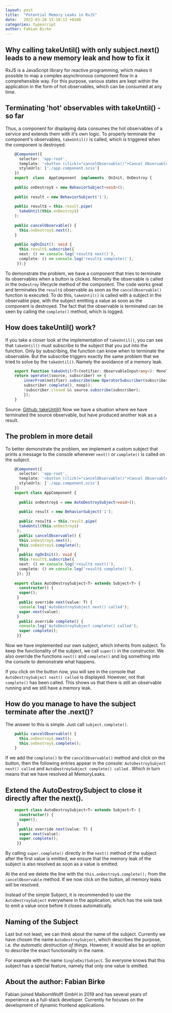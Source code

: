 ```yaml
---
layout: post
title:  "Potential Memory Leaks in RxJS"
date:   2022-03-28 15:10:13 +0100
categories: typescript
author: Fabian Birke
---
```

## Why calling takeUntil() with only subject.next() leads to a new memory leak and how to fix it

RxJS is a JavaScript library for reactive programming, which makes it possible to map a complex asynchronous component flow in a comprehensible way. For this purpose, various states are kept within the application in the form of hot observables, which can be consumed at any time.

## Terminating 'hot' observables with takeUntil() - so far

Thus, a component for displaying data consumes the hot observables of a service and extends them with it's own logic. To properly terminate the component's observables, `takeUntil()` is called, which is triggered when the component is destroyed.

```typescript
    @Component({  
      selector: 'app-root',  
      template: '<button (click)="cancelObservable()">Cancel Observable</button>',  
      styleUrls: ['./app.component.scss']  
    })
    export  class  AppComponent  implements  OnInit, OnDestroy {
    
    public onDestroy$ = new BehaviorSubject<void>();  
      
    public result = new BehaviorSubject('1');  
      
    public result$ = this.result.pipe(  
      takeUntil(this.onDestroy$)  
    );  
      
    public cancelObservable() {  
      this.onDestroy$.next();  
    }  
      
    public ngOnInit(): void {  
      this.result$.subscribe({  
      next: () => console.log('result$ next()'),  
      complete: () => console.log('result$ complete()'),  
     });}
```

To demonstrate the problem, we have a component that tries to terminate its observables when a button is clicked. Normally the observable is called in the `OnDestroy` lifecycle method of the component.
The code works great and terminates the `result$` observable as soon as the `cancelObservable()` function is executed. To do this, `takeUntil()` is called with a subject in the observable pipe, with the subject emitting a value as soon as the component is destroyed. The fact that the observable is terminated can be seen by calling the `complete()` method, which is logged.

## How does takeUntil() work?

If you take a closer look at the implementation of `takeUntil()`, you can see that `takeUntil()` must subscribe to the subject that you put into the function. Only by subscribing, the function can know when to terminate the observable. But the subscribe triggers exactly the same problem that we tried to solve by the `takeUntil()`. Namely the avoidance of a memory leak.

```typescript
    export function takeUntil<T>(notifier: ObservableInput<any>): MonoTypeOperatorFunction<T> {
    return operate((source, subscriber) => {
	    innerFrom(notifier).subscribe(new OperatorSubscriber(subscriber, () => 		
	    subscriber.complete(), noop));
	    !subscriber.closed && source.subscribe(subscriber);
	    });
    }
```
  
Source: [Github: takeUntil()](https://github.com/ReactiveX/rxjs/blob/master/src/internal/operators/takeUntil.ts)
Now we have a situation where we have terminated the source observable, but have produced another leak as a result.

## The problem in more detail

To better demonstrate the problem, we implement a custom subject that prints a message to the console whenever `next()` or `complete()` is called on the subject.

```typescript
    @Component({  
      selector: 'app-root',  
      template: '<button (click)="cancelObservable()">Cancel Observable</button>',  
      styleUrls: ['./app.component.scss']  
    })  
    export class AppComponent {  
      
      public onDestroy$ = new AutoDestroySubject<void>();  
      
      public result = new BehaviorSubject('1');  
      
      public result$ = this.result.pipe(  
      takeUntil(this.onDestroy$)  
     );  
      public cancelObservable() {  
      this.onDestroy$.next();  
      this.onDestroy$.complete();  
     }  
      public ngOnInit(): void {  
      this.result$.subscribe({  
      next: () => console.log('result$ next()'),  
      complete: () => console.log('result$ complete()'),  
     }); }}  
      
    export class AutoDestroySubject<T> extends Subject<T> {  
      constructor() {  
      super();  
     }  
      public override next(value: T) {  
      console.log('AutoDestroySubject next() called');  
      super.next(value);  
     }  
      public override complete() {  
      console.log('AutoDestroySubject complete() called');  
      super.complete();  
     }}
```

Now we have implemented our own subject, which inherits from subject. To keep the functionality of the subject, we call `super()` in the constructor. We also override the functions `next()` and `complete()` and log something into the console to demonstrate what happens. 

If you click on the button now, you will see in the console that `AutoDestroySubject next() called` is displayed. However, not that `complete()` has been called. This shows us that there is still an observable running and we still have a memory leak.

## How do you manage to have the subject terminate after the .next()?

The answer to this is simple. Just call `subject.complete()`.

```typescript
    public cancelObservable() {  
      this.onDestroy$.next();  
      this.onDestroy$.complete();  
    }  
```

If we add the `complete()` to the `cancelObservable()` method and click on the button, then the following entries appear in the console: `AutoDestroySubject next() called` and `AutoDestroySubject complete() called` . Which in turn means that we have resolved all MemoryLeaks.

## Extend the AutoDestroySubject to close it directly after the next().

```typescript
    export class AutoDestroySubject<T> extends Subject<T> {  
      constructor() {  
      super();  
     }  
      public override next(value: T) {  
      super.next(value);  
      super.complete();  
     }}
```     
 
By calling `super.complete()` directly in the `next()` method of the subject after the first value is emitted, we ensure that the memory leak of the subject is also resolved as soon as a value is emitted.

At the end we delete the line with the `this.onDestroy$.complete();` from the `cancelObservable` method. If we now click on the button, all memory leaks will be resolved.

Instead of the simple Subject, it is recommended to use the `AutoDestroySubject` everywhere in the application, which has the sole task to emit a value once before it closes automatically.

## Naming of the Subject

Last but not least, we can think about the name of the subject. Currently we have chosen the name `AutoDestroySubject`, which describes the purpose, i.e. *the automatic destruction of things*. However, it would also be an option to describe the exact functionality in the name. 

For example with the name `SingleEmitSubject`. So everyone knows that this subject has a special feature, namely that only one value is emitted.

## About the author: Fabian Birke

Fabian joined MaibornWolff GmbH in 2019 and has several years of experience as a full-stack developer. Currently he focuses on the development of dynamic frontend applications.

